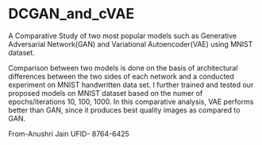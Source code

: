 # DCGAN_and_cVAE

A Comparative Study of two most popular models such as Generative Adversarial Network(GAN) and Variational Autoencoder(VAE) using MNIST dataset.


Comparison between two models is done on the basis of architectural differences between the two sides of each network and a conducted experiment on MNIST handwritten data set. I further trained and tested our proposed models on MNIST dataset based on the numer of epochs/iterations 10, 100, 1000. In this comparative analysis, VAE performs better than GAN, since it produces best quality images as compared to GAN.

From-Anushri Jain
UFID- 8764-6425
